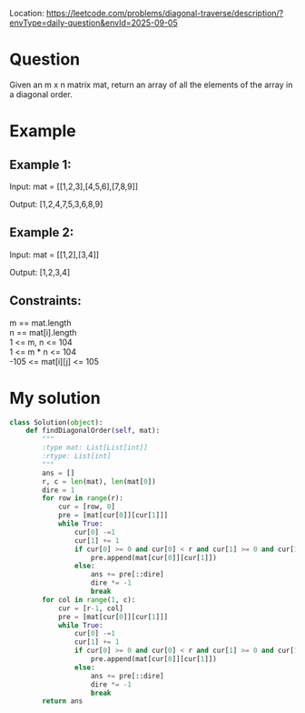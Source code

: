 Location: https://leetcode.com/problems/diagonal-traverse/description/?envType=daily-question&envId=2025-09-05
# Question
Given an m x n matrix mat, return an array of all the elements of the array in a diagonal order.

 
# Example

## Example 1:

Input: mat = [[1,2,3],[4,5,6],[7,8,9]]

Output: [1,2,4,7,5,3,6,8,9]

## Example 2:

Input: mat = [[1,2],[3,4]]

Output: [1,2,3,4]

## Constraints:

m == mat.length\
n == mat[i].length\
1 <= m, n <= 104\
1 <= m * n <= 104\
-105 <= mat[i][j] <= 105

# My solution 
```python
class Solution(object):
    def findDiagonalOrder(self, mat):
        """
        :type mat: List[List[int]]
        :rtype: List[int]
        """
        ans = []
        r, c = len(mat), len(mat[0])
        dire = 1
        for row in range(r):
            cur = [row, 0]
            pre = [mat[cur[0]][cur[1]]]
            while True:
                cur[0] -=1
                cur[1] += 1
                if cur[0] >= 0 and cur[0] < r and cur[1] >= 0 and cur[1] < c:
                    pre.append(mat[cur[0]][cur[1]])
                else:
                    ans += pre[::dire]
                    dire *= -1
                    break
        for col in range(1, c):
            cur = [r-1, col]
            pre = [mat[cur[0]][cur[1]]]
            while True:
                cur[0] -=1
                cur[1] += 1
                if cur[0] >= 0 and cur[0] < r and cur[1] >= 0 and cur[1] < c:
                    pre.append(mat[cur[0]][cur[1]])
                else:
                    ans += pre[::dire]
                    dire *= -1
                    break
        return ans
```

